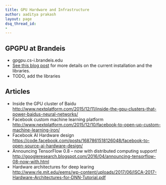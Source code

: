 ```yaml
---
title: GPU Hardware and Infrastructure
author: aaditya prakash
layout: page
dsq_thread_id:
- 
---
```


## GPGPU at Brandeis
 * gpgpu.cs-i.brandeis.edu
 * [See this blog post](http://iamaaditya.github.io/2016/01/Deep-Learning-software-installation-guide-on-fresh-Ubuntu/) for more details on the current installation and the libraries.
 * TODO, add the libraries

## Articles 
 * Inside the GPU cluster of Baidu <http://www.nextplatform.com/2015/12/11/inside-the-gpu-clusters-that-power-baidus-neural-networks/>
 * Facebook custom machine learning platform <http://www.nextplatform.com/2015/12/10/facebook-to-open-up-custom-machine-learning-iron/>
 * Facebook AI Hardware design <https://code.facebook.com/posts/1687861518126048/facebook-to-open-source-ai-hardware-design/>
 * Announcing TensorFlow 0.8 – now with distributed computing support! <http://googleresearch.blogspot.com/2016/04/announcing-tensorflow-08-now-with.html>
 * Hardware architectures for deep learing <http://www.rle.mit.edu/eems/wp-content/uploads/2017/06/ISCA-2017-Hardware-Architectures-for-DNN-Tutorial.pdf>
